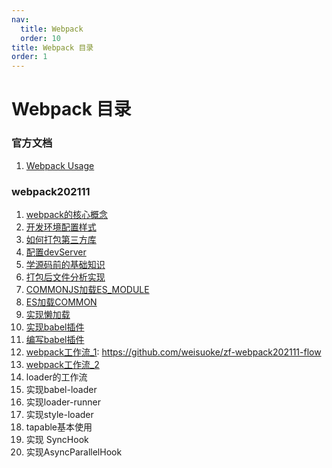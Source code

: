 ```yaml
---
nav:
  title: Webpack
  order: 10
title: Webpack 目录
order: 1
---
```


# Webpack 目录

###  官方文档

1. [Webpack Usage](/webpack/official/01)

### webpack202111

1. [webpack的核心概念](/webpack202111/01)
2. [开发环境配置样式](/webpack202111/02)
3. [如何打包第三方库](/webpack202111/03)
4. [配置devServer](/webpack202111/04)
5. [学源码前的基础知识](/webpack202111/05)
6. [打包后文件分析实现](/webpack202111/06)
7. [COMMONJS加载ES_MODULE](/webpack202111/07)
8. [ES加载COMMON](/webpack202111/08)
9. [实现懒加载](/webpack202111/09)
10. [实现babel插件](/webpack202111/10)
11. [编写babel插件](/webpack202111/11)
12. [webpack工作流_1](/webpack202111/12): https://github.com/weisuoke/zf-webpack202111-flow
13. [webpack工作流_2](/webpack202111/12)
14. loader的工作流
15. 实现babel-loader
16. 实现loader-runner
17. 实现style-loader
18. tapable基本使用
19. 实现 SyncHook
20. 实现AsyncParallelHook
